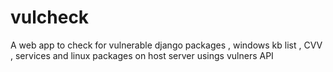 # vulcheck
A web app to check for vulnerable django packages , windows kb list , CVV , services and linux packages on host server  usings vulners API 
